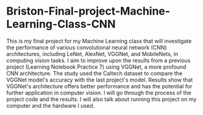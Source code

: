 # Briston-Final-project-Machine-Learning-Class-CNN

This is my final project for my Machine Learning class that will investigate the performance of various convolutional neural network (CNN) architectures, including LeNet, AlexNet, VGGNet, and MobileNets, in computing vision tasks. I aim to improve upon the results from a previous project (Learning Notebook Practice 7) using VGGNet, a more profound CNN architecture. The study used the Caltech dataset to compare the VGGNet model's accuracy with the last project's model. Results show that VGGNet's architecture offers better performance and has the potential for further application in computer vision. I will go through the process of the project code and the results. I will also talk about running this project on my computer and the hardware I used. 
